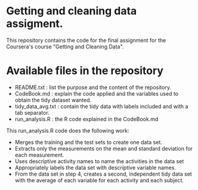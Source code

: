 # Getting and cleaning data assigment.
This repository contains the code for the final assignment for the Coursera's course "Getting and Cleaning Data".

# Available files in the repository
- README.txt   : list the purpose and the content of the repository.
- CodeBook.md  : explain the code applied and the variables used to obtain the tidy dataset wanted.
- tidy_data_avg.txt : contain the tidy data with labels included and with a tab separator.
- run_analysis.R : the R code explained in the CodeBook.md

This run_analysis.R code does the following work:
- Merges the training and the test sets to create one data set.
- Extracts only the measurements on the mean and standard deviation for each measurement.
- Uses descriptive activity names to name the activities in the data set
- Appropriately labels the data set with descriptive variable names.
- From the data set in step 4, creates a second, independent tidy data set with the average of each variable for each activity and each subject.





